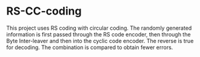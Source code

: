 # RS-CC-coding
This project uses RS coding with circular coding. 
The randomly generated information is first passed through the RS code encoder, then through the Byte Inter-leaver and then into the cyclic code encoder. 
The reverse is true for decoding.
The combination is compared to obtain fewer errors.
